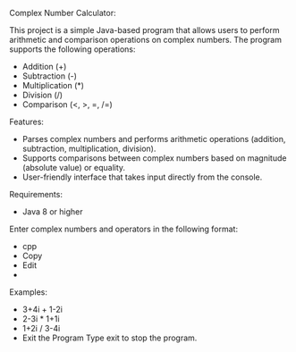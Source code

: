 Complex Number Calculator:

This project is a simple Java-based program that allows users to perform arithmetic and comparison operations on complex numbers. The program supports the following operations:
- Addition (+)
- Subtraction (-)
- Multiplication (*)
- Division (/)
- Comparison (<, >, =, /=)

Features:
- Parses complex numbers and performs arithmetic operations (addition, subtraction, multiplication, division).
- Supports comparisons between complex numbers based on magnitude (absolute value) or equality.
- User-friendly interface that takes input directly from the console.

Requirements:
- Java 8 or higher

Enter complex numbers and operators in the following format:
- cpp
- Copy
- Edit
- <complex number> <operator> <complex number>

Examples:
- 3+4i + 1-2i
- 2-3i * 1+1i
- 1+2i / 3-4i
- Exit the Program
    Type exit to stop the program.

